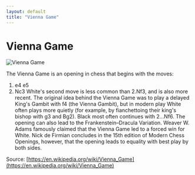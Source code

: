 ```yaml
---
layout: default
title: "Vienna Game"
---
```


# Vienna Game

![Vienna Game](https://www.thechesswebsite.com/wp-content/uploads/2012/07/vienna-game-big.jpg)

The Vienna Game is an opening in chess that begins with the moves:

1. e4 e5
2. Nc3
White's second move is less common than 2.Nf3, and is also more recent.
The original idea behind the Vienna Game was to play a delayed King's Gambit with f4 (the Vienna Gambit), but in modern play White often plays more quietly (for example, by fianchettoing their king's bishop with g3 and Bg2). Black most often continues with 2...Nf6. The opening can also lead to the Frankenstein–Dracula Variation.
Weaver W. Adams famously claimed that the Vienna Game led to a forced win for White. Nick de Firmian concludes in the 15th edition of Modern Chess Openings, however, that the opening leads to equality with best play by both sides.

Source: [https://en.wikipedia.org/wiki/Vienna_Game](https://en.wikipedia.org/wiki/Vienna_Game)
